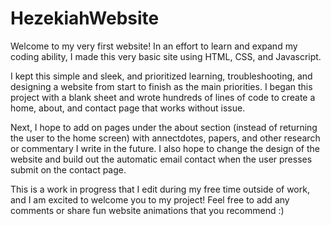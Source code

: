 # HezekiahWebsite

Welcome to my very first website! In an effort to learn and expand my coding ability, I made this very basic site using HTML, CSS, and Javascript.

I kept this simple and sleek, and prioritized learning, troubleshooting, and designing a website from start to finish as the main priorities. I began this project with a blank sheet and wrote hundreds of lines of code to create a home, about, and contact page that works without issue. </br>

Next, I hope to add on pages under the about section (instead of returning the user to the home screen) with annectdotes, papers, and other research or commentary I write in the future. I also hope to change the design of the website and build out the automatic email contact when the user presses submit on the contact page. </br>

This is a work in progress that I edit during my free time outside of work, and I am excited to welcome you to my project! Feel free to add any comments or share fun website animations that you recommend :)
